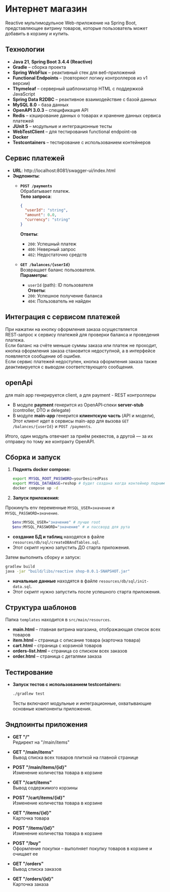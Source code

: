 # Интернет магазин

Reactive мультимодульное Web-приложение на Spring Boot, представляющее витрину товаров, которые пользователь может добавить в корзину и купить.

## Технологии

- **Java 21**, **Spring Boot 3.4.4 (Reactive)**
- **Gradle** – сборка проекта
- **Spring WebFlux** – реактивный стек для веб-приложений
- **Functional Endpoints** – (повторяют логику контроллеров из v1 версии)
- **Thymeleaf** – серверный шаблонизатор HTML с поддержкой JavaScript
- **Spring Data R2DBC** – реактивное взаимодействие с базой данных
- **MySQL 8.0** – база данных
- **OpenAPI 3.0.3** – спецификация API
- **Redis** – кэширование данных о товарах и хранение данных сервиса платежей
- **JUnit 5** – модульные и интеграционные тесты
- **WebTestClient** – для тестирования functional endpoint-ов
- **Docker**
- **Testcontainers** – тестирование с использованием контейнеров

## Сервис платежей

- **URL**: http://localhost:8081/swagger-ui/index.html
- **Эндпоинты**:
  - **`POST /payments`**  
    Обрабатывает платеж.  
    **Тело запроса**:  
    ```json
    {
      "userId": "string",
      "amount": 0.0,
      "currency": "string"
    }
    ```  
    **Ответы**:  
    - `200`: Успешный платеж  
    - `400`: Неверный запрос  
    - `402`: Недостаточно средств  

  - **`GET /balances/{userId}`**  
    Возвращает баланс пользователя.  
    **Параметры**:  
    - `userId` (path): ID пользователя  
    **Ответы**:  
    - `200`: Успешное получение баланса  
    - `404`: Пользователь не найден  

## Интеграция с сервисом платежей

При нажатии на кнопку оформления заказа осуществляется REST‑запрос к сервису платежей для проверки баланса и проведения платежа.  
Если баланс на счёте меньше суммы заказа или платеж не проходит, кнопка оформления заказа становится недоступной, а в интерфейсе появляется сообщение об ошибке.  
Если сервис платежей недоступен, кнопка оформления заказа также деактивируется с выводом соответствующего сообщения.

## openApi
для main app генерируется client, а для payment - REST контроллеры

* В модуле **payment** генерится из OpenAPI‑спеки **server‑stub** (controller, DTO и delegate)
* В модуле **main‑app** генерится **клиентскую часть** (API и модели), Этот клиент идет в сервисы main-app для вызова `GET /balances/{userId}` и `POST /payments`.

Итого, один модуль отвечает за приём реквестов, а другой — за их отправку по тому же контракту OpenAPI.

## Сборка и запуск

1. **Поднять docker compose:**

   ```bash
   export MYSQL_ROOT_PASSWORD=yourDesiredPass
   export MYSQL_DATABASE=reshop # будет создана когда контейнер поднимется
   docker compose up -d
   ```

2. **Запуск приложения:**

Прокинуть env переменные `MYSQL_USER=значение` и `MYSQL_PASSWORD=значение`.

```bash
   $env:MYSQL_USER="значение" # лучше root
   $env:MYSQL_PASSWORD="значение" # и пассворд для рута
```

- **создание БД и таблиц** находятся в файле `resources/db/sql/createDBAndTables.sql`.
- Этот скрипт нужно запустить ДО старта приложения.

Затем выполнить сборку и запуск:
   ```bash
   gradlew build
   java -jar "build/libs/reactive shop-0.0.1-SNAPSHOT.jar"
   ```

- **начальные данные** находятся в файле `resources/db/sql/init-data.sql`.
- Этот скрипт нужно запустить после успешного старта приложения.

## Структура шаблонов

Папка `templates` находится в `src/main/resources`.

- **main.html** – главная витрина магазина, отображающая список всех товаров
- **item.html** – страница с описание товара (карточка товара)
- **cart.html** – страница с корзиной товаров
- **orders-list.html** – страница со списком всех заказов
- **order.html** – страница с деталями заказа

## Тестирование

- **Запуск тестов с использованием testcontainers:**

  ```bash
  ./gradlew test
  ```

  Тесты включают модульные и интеграционные, охватывающие основные компоненты приложения.

## Эндпоинты приложения

- **GET \"/\"**  
  Редирект на \"/main/items\"

- **GET \"/main/items\"**  
  Вывод списка всех товаров плиткой на главной странице

- **POST \"/main/items/{id}\"**  
  Изменение количества товара в корзине

- **GET \"/cart/items\"**  
  Вывод содержимого корзины

- **POST \"/cart/items/{id}\"**  
  Изменение количества товара в корзине

- **GET \"/items/{id}\"**  
  Карточка товара

- **POST \"/items/{id}\"**  
  Изменение количества товара в корзине

- **POST \"/buy\"**  
  Оформление покупки – выполняет покупку товаров в корзине и очищает ее

- **GET \"/orders\"**  
  Вывод списка заказов

- **GET \"/orders/{id}\"**  
  Карточка заказа


